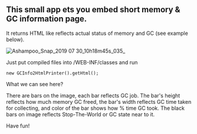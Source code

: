  ## This small app ets you embed short memory & GC information page. 
 It returns HTML like reflects actual status of memory and GC (see example below).
 
![Ashampoo_Snap_2019 07 30_10h18m45s_035_](https://user-images.githubusercontent.com/6348292/62216985-7e897900-b3b2-11e9-8938-3e447f354647.png)

Just put compiled files into /WEB-INF/classes and run
~~~
new GCInfo2HtmlPrinter().getHtml();
~~~

What we can see here?

There are bars on the image, each bar reflects GC job. The bar's height reflects how much memory GC freed, the bar's width reflects GC time taken for collecting, and color of the bar shows how % time GC took. The black bars on image reflects Stop-The-World or GC state near to it.


Have fun!
